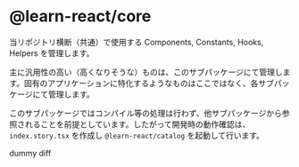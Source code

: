 # @learn-react/core

当リポジトリ横断（共通）で使用する Components, Constants, Hooks, Helpers を管理します。

主に汎用性の高い（高くなりそうな）ものは、このサブパッケージにて管理します。固有のアプリケーションに特化するようなものはここではなく、各サブパッケージにて管理します。

このサブパッケージではコンパイル等の処理は行わず、他サブパッケージから参照されることを前提としています。したがって開発時の動作確認は、`index.story.tsx` を作成し `@learn-react/catalog` を起動して行います。

dummy diff
